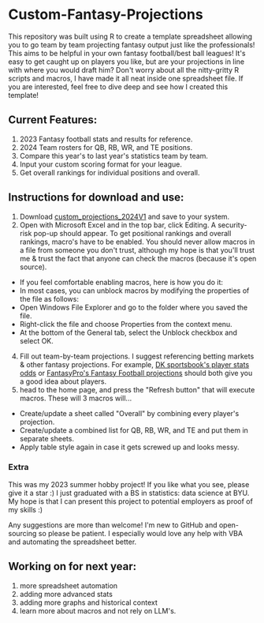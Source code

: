# Custom-Fantasy-Projections
This repository was built using R to create a template spreadsheet allowing you to go team by team projecting fantasy output just like the professionals! This aims to be helpful in your own fantasy football/best ball leagues! It's easy to get caught up on players you like, but are your projections in line with where you would draft him? Don't worry about all the nitty-gritty R scripts and macros, I have made it all neat inside one spreadsheet file. If you are interested, feel free to dive deep and see how I created this template!
## Current Features:
1. 2023 Fantasy football stats and results for reference.
2. 2024 Team rosters for QB, RB, WR, and TE positions.
3. Compare this year's to last year's statistics team by team.
4. Input your custom scoring format for your league.
5. Get overall rankings for individual positions and overall.

## Instructions for download and use:
1. Download [custom_projections_2024V1](https://github.com/lightningcookies/Custom-Fantasy-Projections/blob/main/custom_projections_2024V1.xlsm) and save to your system.
3. Open with Microsoft Excel and in the top bar, click Editing. A security-risk pop-up should appear. To get positional rankings and overall rankings, macro's have to be enabled. You should never allow macros in a file from someone you don't trust, although my hope is that you'll trust me & trust the fact that anyone can check the macros (because it's open source).
- If you feel comfortable enabling macros, here is how you do it:
- In most cases, you can unblock macros by modifying the properties of the file as follows:
- Open Windows File Explorer and go to the folder where you saved the file.
- Right-click the file and choose Properties from the context menu.
- At the bottom of the General tab, select the Unblock checkbox and select OK.
4. Fill out team-by-team projections. I suggest referencing betting markets & other fantasy projections. For example, [DK sportsbook's player stats odds](https://sportsbook.draftkings.com/leagues/football/nfl?category=player-stats) or [FantasyPro's Fantasy Football projections](https://www.fantasypros.com/nfl/projections/rb.php?week=draft) should both give you a good idea about players.
5. head to the home page, and press the "Refresh button" that will execute macros. These will 3 macros will...
- Create/update a sheet called "Overall" by combining every player's projection.
- Create/update a combined list for QB, RB, WR, and TE and put them in separate sheets.
- Apply table style again in case it gets screwed up and looks messy. 

### Extra
This was my 2023 summer hobby project! If you like what you see, please give it a star :) I just graduated with a BS in statistics: data science at BYU. My hope is that I can present this project to potential employers as proof of my skills :) 

Any suggestions are more than welcome! I'm new to GitHub and open-sourcing so please be patient. I especially would love any help with VBA and automating the spreadsheet better.

## Working on for next year:
1. more spreadsheet automation
2. adding more advanced stats
3. adding more graphs and historical context
4. learn more about macros and not rely on LLM's. 
